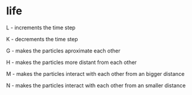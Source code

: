 # life


L - increments the time step

K - decrements the time step


G - makes the particles aproximate each other

H - makes the particles more distant from each other


M - makes the particles interact with each other from an bigger distance

N - makes the particles interact with each other from an smaller distance


